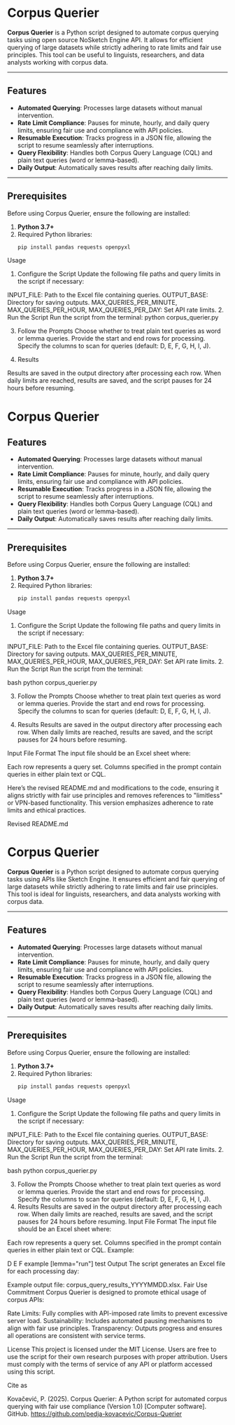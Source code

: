 
# Corpus Querier

**Corpus Querier** is a Python script designed to automate corpus querying tasks using open source NoSketch Engine API. It allows for efficient querying of large datasets while strictly adhering to rate limits and fair use principles. This tool can be useful to linguists, researchers, and data analysts working with corpus data.

---

## Features

- **Automated Querying**: Processes large datasets without manual intervention.
- **Rate Limit Compliance**: Pauses for minute, hourly, and daily query limits, ensuring fair use and compliance with API policies.
- **Resumable Execution**: Tracks progress in a JSON file, allowing the script to resume seamlessly after interruptions.
- **Query Flexibility**: Handles both Corpus Query Language (CQL) and plain text queries (word or lemma-based).
- **Daily Output**: Automatically saves results after reaching daily limits.

---

## Prerequisites

Before using Corpus Querier, ensure the following are installed:

1. **Python 3.7+**
2. Required Python libraries:
   ```bash
   pip install pandas requests openpyxl
Usage
1. Configure the Script
Update the following file paths and query limits in the script if necessary:

INPUT_FILE: Path to the Excel file containing queries.
OUTPUT_BASE: Directory for saving outputs.
MAX_QUERIES_PER_MINUTE, MAX_QUERIES_PER_HOUR, MAX_QUERIES_PER_DAY: Set API rate limits.
2. Run the Script
Run the script from the terminal:
python corpus_querier.py

3. Follow the Prompts
Choose whether to treat plain text queries as word or lemma queries.
Provide the start and end rows for processing.
Specify the columns to scan for queries (default: D, E, F, G, H, I, J).

4. Results

Results are saved in the output directory after processing each row.
When daily limits are reached, results are saved, and the script pauses for 24 hours before resuming.

# Corpus Querier



## Features

- **Automated Querying**: Processes large datasets without manual intervention.
- **Rate Limit Compliance**: Pauses for minute, hourly, and daily query limits, ensuring fair use and compliance with API policies.
- **Resumable Execution**: Tracks progress in a JSON file, allowing the script to resume seamlessly after interruptions.
- **Query Flexibility**: Handles both Corpus Query Language (CQL) and plain text queries (word or lemma-based).
- **Daily Output**: Automatically saves results after reaching daily limits.

---

## Prerequisites

Before using Corpus Querier, ensure the following are installed:

1. **Python 3.7+**
2. Required Python libraries:
   ```bash
   pip install pandas requests openpyxl
Usage
1. Configure the Script
Update the following file paths and query limits in the script if necessary:

INPUT_FILE: Path to the Excel file containing queries.
OUTPUT_BASE: Directory for saving outputs.
MAX_QUERIES_PER_MINUTE, MAX_QUERIES_PER_HOUR, MAX_QUERIES_PER_DAY: Set API rate limits.
2. Run the Script
Run the script from the terminal:

bash
python corpus_querier.py

3. Follow the Prompts
Choose whether to treat plain text queries as word or lemma queries.
Provide the start and end rows for processing.
Specify the columns to scan for queries (default: D, E, F, G, H, I, J).

4. Results
Results are saved in the output directory after processing each row.
When daily limits are reached, results are saved, and the script pauses for 24 hours before resuming.

Input File Format
The input file should be an Excel sheet where:

Each row represents a query set.
Columns specified in the prompt contain queries in either plain text or CQL.

Here’s the revised README.md and modifications to the code, ensuring it aligns strictly with fair use principles and removes references to "limitless" or VPN-based functionality. This version emphasizes adherence to rate limits and ethical practices.

Revised README.md

# Corpus Querier

**Corpus Querier** is a Python script designed to automate corpus querying tasks using APIs like Sketch Engine. It ensures efficient and fair querying of large datasets while strictly adhering to rate limits and fair use principles. This tool is ideal for linguists, researchers, and data analysts working with corpus data.

---

## Features

- **Automated Querying**: Processes large datasets without manual intervention.
- **Rate Limit Compliance**: Pauses for minute, hourly, and daily query limits, ensuring fair use and compliance with API policies.
- **Resumable Execution**: Tracks progress in a JSON file, allowing the script to resume seamlessly after interruptions.
- **Query Flexibility**: Handles both Corpus Query Language (CQL) and plain text queries (word or lemma-based).
- **Daily Output**: Automatically saves results after reaching daily limits.

---

## Prerequisites

Before using Corpus Querier, ensure the following are installed:

1. **Python 3.7+**
2. Required Python libraries:
   ```bash
   pip install pandas requests openpyxl
Usage
1. Configure the Script
Update the following file paths and query limits in the script if necessary:

INPUT_FILE: Path to the Excel file containing queries.
OUTPUT_BASE: Directory for saving outputs.
MAX_QUERIES_PER_MINUTE, MAX_QUERIES_PER_HOUR, MAX_QUERIES_PER_DAY: Set API rate limits.
2. Run the Script
Run the script from the terminal:

bash
python corpus_querier.py

3. Follow the Prompts
Choose whether to treat plain text queries as word or lemma queries.
Provide the start and end rows for processing.
Specify the columns to scan for queries (default: D, E, F, G, H, I, J).
4. Results
Results are saved in the output directory after processing each row.
When daily limits are reached, results are saved, and the script pauses for 24 hours before resuming.
Input File Format
The input file should be an Excel sheet where:

Each row represents a query set.
Columns specified in the prompt contain queries in either plain text or CQL.
Example:

D	E	F
example	[lemma="run"]	test
Output
The script generates an Excel file for each processing day:

Example output file: corpus_query_results_YYYYMMDD.xlsx.
Fair Use Commitment
Corpus Querier is designed to promote ethical usage of corpus APIs:

Rate Limits: Fully complies with API-imposed rate limits to prevent excessive server load.
Sustainability: Includes automated pausing mechanisms to align with fair use principles.
Transparency: Outputs progress and ensures all operations are consistent with service terms.

License
This project is licensed under the MIT License. Users are free to use the script for their own research purposes with proper attribution. Users must comply with the terms of service of any API or platform accessed using this script.

Cite as

Kovačević, P. (2025). Corpus Querier: A Python script for automated corpus querying with fair use compliance (Version 1.0) [Computer software]. GitHub. https://github.com/pedja-kovacevic/Corpus-Querier
